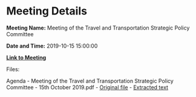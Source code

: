 # Meeting Details

**Meeting Name:** Meeting of the Travel and Transportation Strategic Policy Committee

**Date and Time:** 2019-10-15 15:00:00

**[Link to Meeting](https://www.limerick.ie/council/whats-on/meeting-travel-and-transportation-strategic-policy-committee-4)**

Files: 

Agenda - Meeting of the Travel and Transportation Strategic Policy Committee - 15th October 2019.pdf - [Original file](https://www.limerick.ie/sites/default/files/media/documents/2019-10/Agenda%2015.10.19%20-%20Travel%20and%20Transportation%20Strategic%20Policy%20Committee.docx.pdf) - [Extracted text](./Agenda%20-%C2%A0Meeting%20of%20the%20Travel%20and%20Transportation%20Strategic%20Policy%20Committee%20-%2015th%20October%202019.md)

